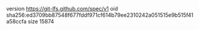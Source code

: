 version https://git-lfs.github.com/spec/v1
oid sha256:ed3709bb87548f677fddf971cf614b79ee2310242a051515e9b515f41a58ccfa
size 15874
